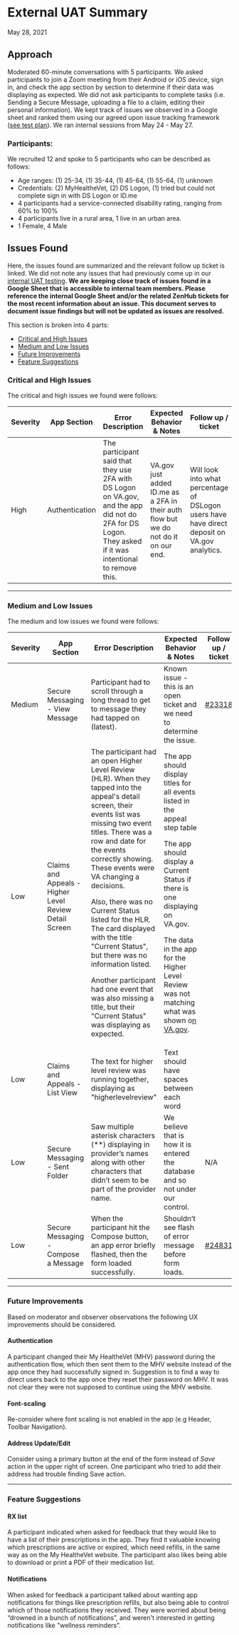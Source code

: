# External UAT Summary

May 28, 2021

## Approach

Moderated 60-minute conversations with 5 participants. We asked participants to join a Zoom meeting from their Android or iOS device, sign in, and check the app section by section to determine if their data was displaying as expected. We did not ask participants to complete tasks (i.e. Sending a Secure Message, uploading a file to a claim, editing their personal information). We kept track of issues we observed in a Google sheet and ranked them using our agreed upon issue tracking framework ([see test plan](https://github.com/department-of-veterans-affairs/va.gov-team/blob/master/products/va-mobile-app/testing/VA%20Mobile%20App%20Test%20Plan.md#issue-tracking)). We ran internal sessions from May 24 - May 27.

### Participants:

We recruited 12 and spoke to 5 participants who can be described as follows:

- Age ranges: (1) 25-34, (1) 35-44, (1) 45-64, (1) 55-64, (1) unknown
- Credentials: (2) MyHealtheVet, (2) DS Logon, (1) tried but could not complete sign in with DS Logon or ID.me 
- 4 participants had a service-connected disability rating, ranging from 60% to 100%
- 4 participants live in a rural area, 1 live in an urban area.
- 1 Female, 4 Male

## Issues Found

Here, the issues found are summarized and the relevant follow up ticket is linked. We did not note any issues that had previously come up in our [internal UAT testing](https://github.com/department-of-veterans-affairs/va.gov-team/blob/master/products/va-mobile-app/testing/uat/internal-uat-summary.md). **We are keeping close track of issues found in a Google Sheet that is accessible to internal team members. Please reference the internal Google Sheet and/or the related ZenHub tickets for the most recent information about an issue. This document serves to document issue findings but will not be updated as issues are resolved.**

This section is broken into 4 parts:
- [Critical and High Issues](https://github.com/department-of-veterans-affairs/va.gov-team/blob/master/products/va-mobile-app/testing/uat/external-uat-summary.md#critical-and-high-issues)
- [Medium and Low Issues](https://github.com/department-of-veterans-affairs/va.gov-team/blob/master/products/va-mobile-app/testing/uat/external-uat-summary.md#medium-and-low-issues)
- [Future Improvements](https://github.com/department-of-veterans-affairs/va.gov-team/blob/master/products/va-mobile-app/testing/uat/external-uat-summary.md#future-improvements)
- [Feature Suggestions](https://github.com/department-of-veterans-affairs/va.gov-team/blob/master/products/va-mobile-app/testing/uat/external-uat-summary.md#feature-suggestions)


### Critical and High Issues

The critical and high issues we found were follows:
<table>
  <thead>
  <tr>
   <th>Severity</th>
   <th>App Section</th>
   <th>Error Description</th>
   <th>Expected Behavior & Notes</th>
   <th>Follow up / ticket</th>
  </tr>
  </thead>
  <tbody>
  <tr>
   <td>High
   </td>
   <td>Authentication
   </td>
   <td>The participant said that they use 2FA with DS Logon on VA.gov, and the app did not do 2FA for DS Logon. They asked if it was intentional to remove this.
   </td>
   <td>VA.gov just added ID.me as a 2FA in their auth flow but we do not do it on our end. 
   </td>
   <td>Will look into what percentage of DSLogon users have have direct deposit on VA.gov analytics.
   </td>
  </tr>
  </tbody>
</table>

---

### Medium and Low Issues 

The medium and low issues we found were follows:
<table>
  <tr>
   <th>Severity</th>
   <th>App Section</th>
   <th>Error Description</th>
   <th>Expected Behavior & Notes</th>
   <th>Follow up / ticket</th>
  </tr>
  </thead>
  <tbody>
  <tr>
   <td>Medium
   </td>
   <td>Secure Messaging - View Message
   </td>
   <td>Participant had to scroll through a long thread to get to message they had tapped on (latest).
   </td>
   <td>Known issue - this is an open ticket and we need to determine the issue.
   </td>
   <td><a href="https://github.com/department-of-veterans-affairs/va.gov-team/issues/23318">#23318</a>
   </td>
  </tr>
  <tr>
   <td>Low
   </td>
   <td>Claims and Appeals - Higher Level Review Detail Screen
   </td>
   <td>The participant had an open Higher Level Review (HLR). When they tapped into the appeal's detail screen, their events list was missing two event titles. There was a row and date for the events correctly showing. These events were VA changing a decisions. 
<p>
Also, there was no Current Status listed for the HLR. The card displayed with the title "Current Status", but there was no information listed.
<p>
Another participant had one event that was also missing a title, but their "Current Status" was displaying as expected.
   </td>
   <td>The app should display titles for all events listed in the appeal step table
<p>
The app should display a Current Status if there is one displaying on VA.gov.
<p>
The data in the app for the Higher Level Review was not matching what was shown o<a href="http://va.gov/">n VA.g</a><span style="text-decoration:underline;">ov</span>.
   </td>
   <td>
   </td>
  </tr>
  <tr>
   <td>Low
   </td>
   <td>Claims and Appeals - List View
   </td>
   <td>The text for higher level review was running together, displaying as "higherlevelreview"
   </td>
   <td>Text should have spaces between each word
   </td>
   <td>
   </td>
  </tr>
  <tr>
   <td>Low
   </td>
   <td>Secure Messaging - Sent Folder
   </td>
   <td>Saw multiple asterisk characters (**) displaying in provider’s names along with other characters that didn’t seem to be part of the provider name.
   </td>
   <td>We believe that is how it is entered the database and so not under our control.
   </td>
   <td>N/A
   </td>
  </tr>
  <tr>
   <td>Low
   </td>
   <td>Secure Messaging - Compose a Message
   </td>
   <td>When the participant hit the Compose button, an app error briefly flashed, then the form loaded successfully.
   </td>
   <td>Shouldn’t see flash of error message before form loads.
   </td>
   <td><a href="https://github.com/department-of-veterans-affairs/va.gov-team/issues/24831">#24831</a>
   </td>
  </tr>
  </tbody>
</table>

---

### Future Improvements

Based on moderator and observer observations the following UX improvements should be considered.

#### Authentication

A participant changed their My HealtheVet (MHV) password during the authentication flow, which then sent them to the MHV website instead of the app once they had successfully signed in. Suggestion is to find a way to direct users back to the app once they reset their password on MHV. It was not clear they were not supposed to continue using the MHV website.

#### Font-scaling

Re-consider where font scaling is not enabled in the app (e.g Header, Toolbar Navigation).


#### Address Update/Edit

Consider using a primary button at the end of the form instead of _Save_ action in the upper right of screen. One participant who tried to add their address had trouble finding Save action.

---

### Feature  Suggestions

#### RX list

A participant indicated when asked for feedback that they would like to have a list of their prescriptions in the app. They find it valuable knowing which prescriptions are active or expired, which need refills, in the same way as on the My HealtheVet website. The participant also likes being able to download or print a PDF of their medication list. 

#### Notifications

When asked for feedback a participant talked about wanting app notifications for things like prescription refills, but also being able to control which of those notifications they received. They were worried about being “drowned in a bunch of notifications”, and weren't interested in getting notifications like "wellness reminders”.
